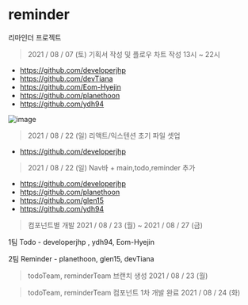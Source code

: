 # reminder
리마인더 프로젝트

> 2021 / 08 / 07 (토)  기획서 작성 및 플로우 차트 작성  13시 ~ 22시 
+ https://github.com/developerjhp
+ https://github.com/devTiana
+ https://github.com/Eom-Hyejin
+ https://github.com/planethoon
+ https://github.com/ydh94

![image](https://user-images.githubusercontent.com/85682854/128624654-b9aa819a-6a1d-4a76-a3db-343b4d6e7db6.png)

> 2021 / 08 / 22 (일) 리액트/익스텐션 초기 파일 셋업 
+ https://github.com/developerjhp

> 2021 / 08 / 22 (일) Nav바 + main,todo,reminder 추가
+ https://github.com/developerjhp
+ https://github.com/planethoon
+ https://github.com/glen15
+ https://github.com/ydh94


> 컴포넌트별 개발 2021 / 08 / 23 (월) ~ 2021 / 08 / 27 (금) 

1팀 Todo - developerjhp , ydh94, Eom-Hyejin

2팀 Reminder - planethoon, glen15, devTiana


> todoTeam,  reminderTeam 브랜치 생성  2021 / 08 / 23 (월)

> todoTeam, reminderTeam 컴포넌트 1차 개발 완료 2021 / 08 / 24 (화)
